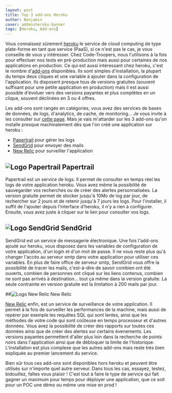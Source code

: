 ```yaml
---
layout: post
title: Top 3 add-ons Heroku
author: Benjamin
cover: addonsheroku-banner
tags: [Heroku, Add-ons]
---
```


Vous connaissez sûrement [heroku](https://www.heroku.com/) le service de cloud computing de type plate-forme en tant que service (PaaS), si ce n'est pas le cas, je vous conseille de vous y intéresser. Chez Code-Troopers, nous l'utilisons à la fois pour effectuer nos tests en pré-production mais aussi pour certaines de nos applications en production. Ce qui est aussi intéressant chez heroku, c'est le nombre d'[add-ons](https://addons.heroku.com/) disponibles. Ils sont simples d'installation, la plupart du temps deux cliques et une variable à ajouter dans la configuration de l'application. Ils disposent presque tous de versions gratuites (souvent suffisant pour une petite application en production) mais il est aussi possible d'évoluer vers des versions payantes et plus complètes en un clique, souvent déclinées en 3 ou 4 offres.

Les add-ons sont rangés en catégories, vous avez des services de bases de données, de logs, d'analytics, de cache, de monitoring… Je vous invite à les consulter sur [cette page](https://addons.heroku.com/). Mais je vais m'attarder sur les 3 add-ons qu'on installe presque machinalement dès que l'on créé une application sur heroku :

* [Papertrail](https://addons.heroku.com/papertrail) pour gérer les logs
* [SendGrid](https://addons.heroku.com/sendgrid) pour envoyer des mails
* [New Relic](https://addons.heroku.com/newrelic) pour surveiller l'application


## ![Logo Papertrail](../../../images/postAddonsHeroku/papertrail.png) Papertrail

Papertrail est un service de logs. Il permet de consulter en temps réel les logs de votre application heroku. Vous avez même la possibilité de sauvegarder vos recherches ou de créer des alertes personnalisées. La version gratuite permet de stocker jusqu'à 10Mo de log par jour, de rechercher sur 2 jours et de retenir jusqu'à 7 jours les logs. Pour l'installer, il suffit de l'ajouter depuis l'interface d'heroku, il n'y a rien à configurer. Ensuite, vous avez juste à cliquer sur le lien pour consulter vos logs.

## ![Logo SendGrid](../../../images/postAddonsHeroku/sendgrid.png) SendGrid



SendGrid est un service de messagerie électronique. Une fois l'add-ons ajouté sur heroku, vous disposez dans les variables de configuration de votre application, d'un login et d'un mot de passe. Il ne vous reste plus qu'à changer l'accès au serveur smtp dans votre application pour utiliser ces variables. En plus de faire office de serveur smtp, SendGrid vous offre la possibilité de tracer les mails, c'est-à-dire de savoir combien ont été ouverts, combien de personnes ont cliqué sur les liens contenus, combien ne sont pas arrivés à destination… tout ça même dans la version gratuite. La seule contrainte en version gratuite est la limitation à 200 mails par jour.

##![Logo New Relic](../../../images/postAddonsHeroku/newrelic.png) New Relic



[New Relic](http://www.newrelic.com/) enfin, est un service de surveillance de votre application. Il permet à la fois de surveiller les performances de la machine, mais aussi de repérer par exemple les requêtes SQL qui sont lentes, ainsi que les méthodes de votre code qui sont coûteuse en temps processeur et d'autres données. Vous avez la possibilité de créer des rapports sur toutes ces données ainsi que de créer des alertes sur certains évenements. Les versions payantes permettent d'aller plus loin dans la recherche de points noirs dans l'application ainsi que de débloquer la limite de l'historique. L'installation est plus complexe que les autres add-ons mais reste très bien expliquée au premier lancement du service.


Bien sûr tous ces add-ons sont disponibles hors heroku et peuvent être utilisés sur n'importe quel autre serveur.
Dans tous les cas, essayez, testez, bidouillez, faîtes vous plaisir ! C'est tout à faire le type de service qui fait gagner un maximum pour temps pour déployer une application, que ce soit pour un POC une démo ou même une mise en prod !
